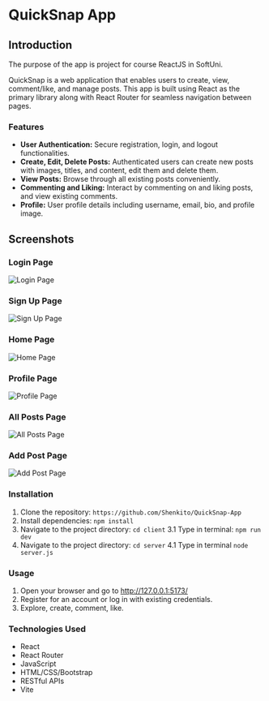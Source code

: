 # QuickSnap App

## Introduction

The purpose of the app is project for course ReactJS in SoftUni.

QuickSnap is a web application that enables users to create, view, comment/like, and manage posts. This app is built using React as the primary library along with React Router for seamless navigation between pages.


### Features

- **User Authentication:** Secure registration, login, and logout functionalities.
- **Create, Edit, Delete Posts:** Authenticated users can create new posts with images, titles, and content, edit them and delete them.
- **View Posts:** Browse through all existing posts conveniently.
- **Commenting and Liking:** Interact by commenting on and liking posts, and view existing comments.
- **Profile:** User profile details including username, email, bio, and profile image.

## Screenshots

### Login Page
![Login Page](https://i.ibb.co/Y7Hk4dt/Quick-Snap-App-Login-Page.PNG)

### Sign Up Page
![Sign Up Page](https://i.ibb.co/3zX058L/Quick-Snap-App-Signup-Page.PNG)

### Home Page
![Home Page](https://i.ibb.co/dmdbqsB/Quick-Snap-App-Home-Page.PNG)

### Profile Page
![Profile Page](https://i.ibb.co/Z2Zbp6Y/Quick-Snap-App-Profile-Page.PNG)

### All Posts Page
![All Posts Page](https://i.ibb.co/MnvVmnb/Quick-Snap-App-All-Posts-Page.PNG)

### Add Post Page
![Add Post Page](https://i.ibb.co/K5WjRgk/Quick-Snap-App-Add-Post-Page.PNG)


### Installation

1. Clone the repository: `https://github.com/Shenkito/QuickSnap-App`
2. Install dependencies: `npm install`
3. Navigate to the project directory: `cd client`
3.1 Type in terminal: `npm run dev`
4. Navigate to the project directory: `cd server`
4.1 Type in terminal `node server.js`

### Usage

1. Open your browser and go to http://127.0.0.1:5173/
2. Register for an account or log in with existing credentials.
3. Explore, create, comment, like.

### Technologies Used

- React
- React Router
- JavaScript
- HTML/CSS/Bootstrap
- RESTful APIs
- Vite
